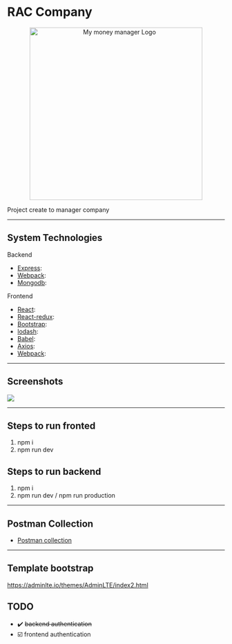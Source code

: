 # RAC Company

<p align="center">
  <a href="https://github.com/rafacancian/my-money-manager">
    <img width="400px" src="#" alt="My money manager Logo">
  </a>
</p>

Project create to manager company 

---

## System Technologies

Backend
- [Express]: 
- [Webpack]: 
- [Mongodb]:

Frontend
- [React]: 
- [React-redux]: 
- [Bootstrap]: 
- [lodash]: 
- [Babel]:
- [Axios]: 
- [Webpack]: 

---

## Screenshots 
![](https://github.com/rafacancian/rac-company/blob/main/pictures/dashboard.JPG)

---

## Steps to run fronted
1. npm i
2. npm run dev

## Steps to run backend
1. npm i
2. npm run dev / npm run production

---

## Postman Collection
- [Postman collection][postman-file]

---  

## Template bootstrap
https://adminlte.io/themes/AdminLTE/index2.html

[Express]: https://github.com/rafacancian/
[Webpack]: https://github.com/rafacancian/
[Mongodb]:https://github.com/rafacancian/
[React]: https://github.com/rafacancian/
[React-redux]: https://github.com/rafacancian/
[Bootstrap]: https://github.com/rafacancian/
[lodash]: https://github.com/rafacancian/
[Babel]:https://github.com/rafacancian/
[Axios]: https://github.com/rafacancian/
[postman-file]: https://github.com/rafacancian/my-money-manager/tree/main/postman


## TODO

- :heavy_check_mark: ~~backend authentication~~ 
- :ballot_box_with_check: frontend authentication


